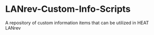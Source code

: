 # LANrev-Custom-Info-Scripts

A repository of custom information items that can be utilized in HEAT LANrev
